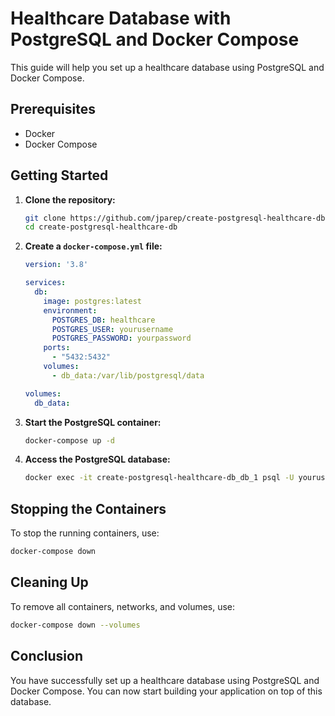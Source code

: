 # Healthcare Database with PostgreSQL and Docker Compose

This guide will help you set up a healthcare database using PostgreSQL and Docker Compose.

## Prerequisites

- Docker
- Docker Compose

## Getting Started

1. **Clone the repository:**

    ```sh
    git clone https://github.com/jparep/create-postgresql-healthcare-db.git
    cd create-postgresql-healthcare-db
    ```

2. **Create a `docker-compose.yml` file:**

    ```yaml
    version: '3.8'

    services:
      db:
        image: postgres:latest
        environment:
          POSTGRES_DB: healthcare
          POSTGRES_USER: yourusername
          POSTGRES_PASSWORD: yourpassword
        ports:
          - "5432:5432"
        volumes:
          - db_data:/var/lib/postgresql/data

    volumes:
      db_data:
    ```

3. **Start the PostgreSQL container:**

    ```sh
    docker-compose up -d
    ```

4. **Access the PostgreSQL database:**

    ```sh
    docker exec -it create-postgresql-healthcare-db_db_1 psql -U yourusername -d healthcare
    ```


## Stopping the Containers

To stop the running containers, use:

```sh
docker-compose down
```

## Cleaning Up

To remove all containers, networks, and volumes, use:

```sh
docker-compose down --volumes
```

## Conclusion

You have successfully set up a healthcare database using PostgreSQL and Docker Compose. You can now start building your application on top of this database.

